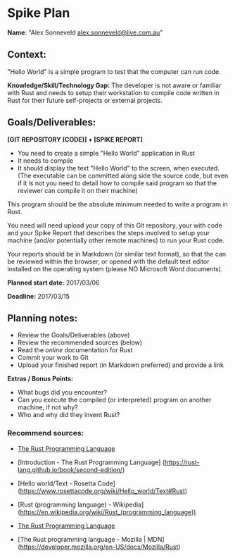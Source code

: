 Spike Plan
==============

**Name**: "Alex Sonneveld <alex.sonneveld@live.com.au>"

## Context:
"Hello World" is a simple program to test that the computer can run code.

**Knowledge/Skill/Technology Gap:**
The developer is not aware or familiar with Rust and needs to setup their
workstation to compile code written in Rust for their future self-projects or
external projects.

## Goals/Deliverables:
**[GIT REPOSITORY (CODE)] + [SPIKE REPORT]**
- You need to create a simple "Hello World" application in Rust
- It needs to compile
- It should display the text "Hello World" to the screen, when executed.
  (The executable can be committed along side the source code, but even if it is
  not you need to detail how to compile said program so that the reviewer can
  compile it on their machine)

This program should be the absolute minimum needed to write a program in Rust.

You need will need upload your copy of this Git repository, your with code and
your Spike Report that describes the steps involved to setup your machine
(and/or potentially other remote machines) to run your Rust code.

Your reports should be in Markdown (or similar text format), so that the can be
reviewed within the browser, or opened with the default text editor installed on
the operating system (please NO Microsoft Word documents).

**Planned start date:**  2017/03/06

**Deadline:**  2017/03/15

## Planning notes:
- Review the Goals/Deliverables (above)
- Review the recommended sources (below)
- Read the _online_ documentation for Rust
- Commit your work to Git
- Upload your finished report (in Markdown preferred) and provide a link

**Extras / Bonus Points:**

- What bugs did you encounter?
- Can you execute the compiled (or interpreted) program on another machine, if
  not why?
- Who and why did they invent Rust?

### Recommend sources:
- [The Rust Programming Language](https://www.rust-lang.org/en-US/)

- [Introduction - The Rust Programming Language]
  (https://rust-lang.github.io/book/second-edition/)

- [Hello world/Text - Rosetta Code]
  (https://www.rosettacode.org/wiki/Hello_world/Text#Rust)

- [Rust (programming language) - Wikipedia]
  (https://en.wikipedia.org/wiki/Rust_(programming_language))

- [The Rust Programming Language](https://github.com/rust-lang)

- [The Rust programming language - Mozilla | MDN]
  (https://developer.mozilla.org/en-US/docs/Mozilla/Rust)

